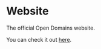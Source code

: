# Website
The official Open Domains website.

You can check it out [here](https://open-domains.net).
